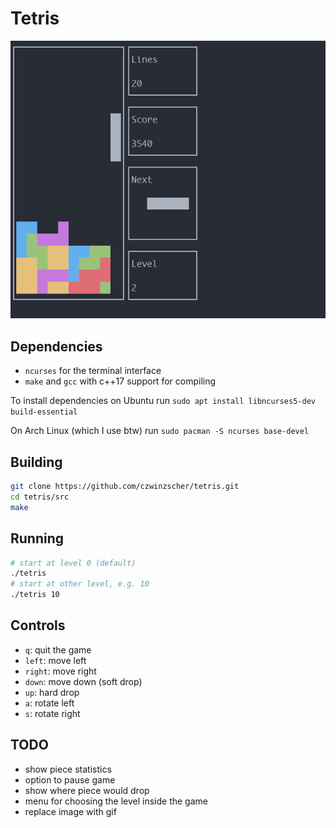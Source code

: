 # Tetris

![Tetris](tetris-screenshot.png)

## Dependencies
- `ncurses` for the terminal interface
- `make` and `gcc` with c++17 support for compiling

To install dependencies on Ubuntu run `sudo apt install libncurses5-dev build-essential`

On Arch Linux (which I use btw) run `sudo pacman -S ncurses base-devel`

## Building
```bash
git clone https://github.com/czwinzscher/tetris.git
cd tetris/src
make
```

## Running
```bash
# start at level 0 (default)
./tetris
# start at other level, e.g. 10
./tetris 10
```

## Controls
- `q`: quit the game
- `left`: move left
- `right`: move right
- `down`: move down (soft drop)
- `up`: hard drop
- `a`: rotate left
- `s`: rotate right

## TODO
- show piece statistics
- option to pause game
- show where piece would drop
- menu for choosing the level inside the game
- replace image with gif
